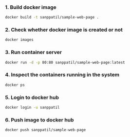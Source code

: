 ### 1. Build docker image

```bash
docker build -t sanppatil/sample-web-page .
```

### 2. Check whether docker image is created or not

```bash
docker images
```

### 3. Run container server

```bash
docker run -d -p 80:80 sanppatil/sample-web-page:latest
```

### 4. Inspect the containers running in the system

```bash
docker ps
```

### 5. Login to docker hub

```bash
docker login -u sanppatil
```

### 6. Push image to docker hub

```bash
docker push sanppatil/sample-web-page
```
